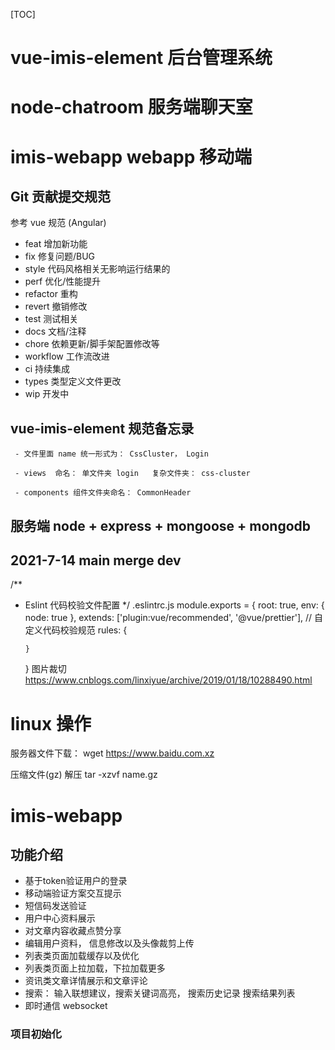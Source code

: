 [TOC]

# vue-imis-element 后台管理系统
# node-chatroom 服务端聊天室
# imis-webapp  webapp 移动端

## Git 贡献提交规范

参考 vue 规范 (Angular)

- feat 增加新功能
- fix 修复问题/BUG
- style 代码风格相关无影响运行结果的
- perf 优化/性能提升
- refactor 重构
- revert 撤销修改
- test 测试相关
- docs 文档/注释
- chore 依赖更新/脚手架配置修改等
- workflow 工作流改进
- ci 持续集成
- types 类型定义文件更改
- wip 开发中

## vue-imis-element 规范备忘录

```
 - 文件里面 name 统一形式为： CssCluster， Login

 - views  命名： 单文件夹 login   复杂文件夹： css-cluster

 - components 组件文件夹命名： CommonHeader
```

## 服务端 node + express + mongoose + mongodb

## 2021-7-14 main merge dev

/\*\*

- Eslint 代码校验文件配置
  \*/
  .eslintrc.js
  module.exports = {
  root: true,
  env: {
  node: true
  },
  extends: ['plugin:vue/recommended', '@vue/prettier'],
  // 自定义代码校验规范
  rules: {

      }

  }
  图片裁切
  https://www.cnblogs.com/linxiyue/archive/2019/01/18/10288490.html

# linux 操作

服务器文件下载： wget https://www.baidu.com.xz

压缩文件(gz) 解压 tar -xzvf name.gz





# imis-webapp

##  功能介绍

- 基于token验证用户的登录
- 移动端验证方案交互提示
- 短信码发送验证
- 用户中心资料展示
- 对文章内容收藏点赞分享
- 编辑用户资料， 信息修改以及头像裁剪上传
- 列表类页面加载缓存以及优化
- 列表类页面上拉加载，下拉加载更多
- 资讯类文章详情展示和文章评论
- 搜索： 输入联想建议，搜索关键词高亮， 搜索历史记录  搜索结果列表
- 即时通信 websocket 


### 项目初始化
